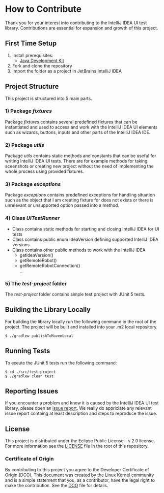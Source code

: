 # How to Contribute

Thank you for your interest into contributing to the IntelliJ IDEA UI test library. Contributions are essential for expansion and growth of this project.


## First Time Setup
1) Install prerequisites:
   * [Java Development Kit](https://adoptopenjdk.net/)
2) Fork and clone the repository
3) Import the folder as a project in JetBrains IntelliJ IDEA


## Project Structure

This project is structured into 5 main parts.

### 1) Package <i>fixtures</i>
Package <i>fixtures</i> contains several predefined fixtures that can be instantiated and used to access and work with the IntelliJ IDEA UI elements such as wizards, buttons, inputs and other parts of the IntelliJ IDEA IDE.

### 2) Package <i>utils</i>

Package <i>utils</i> contains static methods and constants that can be useful for writing IntelliJ IDEA UI tests. There are for example methods for taking sceenshots or creating new project without the need of implementing the whole process using provided fixtures.

### 3) Package <i>exceptions</i>

Package <i>exceptions</i> contains predefined exceptions for handling situation such as the object that I am creating fixture for does not exists or there is unrelevant or unsupported option passed into a method.

### 4) Class <i>UITestRunner</i>

* Class contains static methods for starting and closing IntelliJ IDEA for UI tests
* Class contains public enum IdeaVersion defining supported IntelliJ IDEA versions
* Class contains other public methods to work with the IntelliJ IDEA
   * getIdeaVersion()
   * getRemoteRobot()
   * getRemoteRobotConnection()
   <br>...

### 5) The <i>test-project</i> folder

The <i>test-project</i> folder contains simple test project with JUnit 5 tests.



## Building the Library Locally

For building the library locally run the following command in the root of the project. The project will be built and installed into your .m2 local repository.

```
$ ./gradlew publishToMavenLocal
```


## Running Tests

To exeute the JUnit 5 tests run the following command:

```
$ cd ./src/test-project
$ ./gradlew clean test
```


## Reporting Issues

If you encounter a problem and know it is caused by the IntelliJ IDEA UI test library, please open an [issue report](https://github.com/redhat-developer/intellij-common-ui-test-library/issues). We really do appriciate any relevant issue report containg at least description and steps to reproduce the issue.


## License

This project is distributed under the Eclipse Public License - v 2.0 license. For more information see the [LICENSE](./LICENSE) file in the root of this repository.

### Certificate of Origin

By contributing to this project you agree to the Developer Certificate of
Origin (DCO). This document was created by the Linux Kernel community and is a
simple statement that you, as a contributor, have the legal right to make the
contribution. See the [DCO](DCO) file for details.
